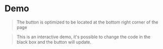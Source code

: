 # Demo
> The button is optimized to be located at the bottom right corner of the page

>This is an interactive demo, it's possible to change the code in the black box and the button will update.

<vuep template="#anon"></vuep>

<script v-pre type="text/x-template" id="anon">
  <template>
      
  </template>

  <script>
    Vue.use()
    module.exports = {
      data: function () {
        return {}
      }
    }
  </script>
</script>
